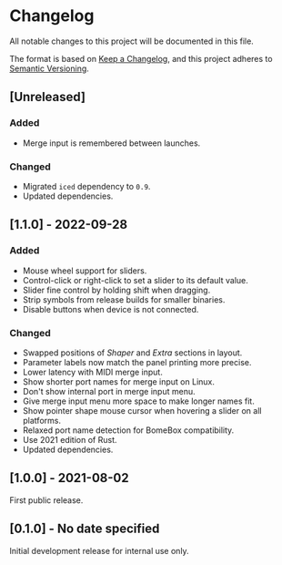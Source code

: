 # Changelog

All notable changes to this project will be documented in this file.

The format is based on [Keep a Changelog](https://keepachangelog.com/en/1.0.0/),
and this project adheres to [Semantic Versioning](https://semver.org/spec/v2.0.0.html).

## [Unreleased]

### Added

- Merge input is remembered between launches.

### Changed

- Migrated `iced` dependency to `0.9`.
- Updated dependencies.

## [1.1.0] - 2022-09-28

### Added

- Mouse wheel support for sliders.
- Control-click or right-click to set a slider to its default value.
- Slider fine control by holding shift when dragging.
- Strip symbols from release builds for smaller binaries.
- Disable buttons when device is not connected.

### Changed

- Swapped positions of *Shaper* and *Extra* sections in layout.
- Parameter labels now match the panel printing more precise.
- Lower latency with MIDI merge input.
- Show shorter port names for merge input on Linux.
- Don't show internal port in merge input menu.
- Give merge input menu more space to make longer names fit.
- Show pointer shape mouse cursor when hovering a slider on all platforms.
- Relaxed port name detection for BomeBox compatibility.
- Use 2021 edition of Rust.
- Updated dependencies.

## [1.0.0] - 2021-08-02

First public release.

## [0.1.0] - No date specified

Initial development release for internal use only.
